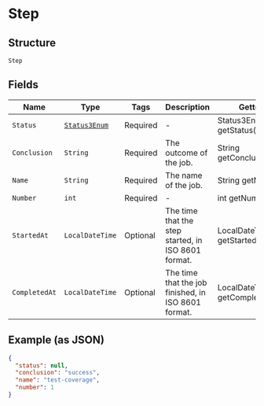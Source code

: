 
# Step

## Structure

`Step`

## Fields

| Name | Type | Tags | Description | Getter | Setter |
|  --- | --- | --- | --- | --- | --- |
| `Status` | [`Status3Enum`](../../doc/models/status-3-enum.md) | Required | - | Status3Enum getStatus() | setStatus(Status3Enum status) |
| `Conclusion` | `String` | Required | The outcome of the job. | String getConclusion() | setConclusion(String conclusion) |
| `Name` | `String` | Required | The name of the job. | String getName() | setName(String name) |
| `Number` | `int` | Required | - | int getNumber() | setNumber(int number) |
| `StartedAt` | `LocalDateTime` | Optional | The time that the step started, in ISO 8601 format. | LocalDateTime getStartedAt() | setStartedAt(LocalDateTime startedAt) |
| `CompletedAt` | `LocalDateTime` | Optional | The time that the job finished, in ISO 8601 format. | LocalDateTime getCompletedAt() | setCompletedAt(LocalDateTime completedAt) |

## Example (as JSON)

```json
{
  "status": null,
  "conclusion": "success",
  "name": "test-coverage",
  "number": 1
}
```

